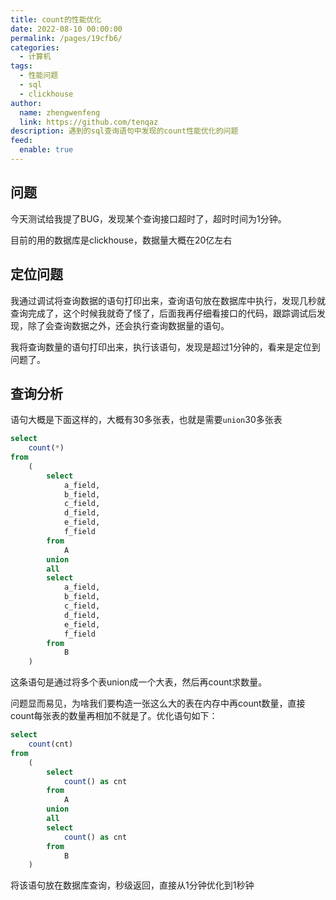 ```yaml
---
title: count的性能优化
date: 2022-08-10 00:00:00
permalink: /pages/19cfb6/
categories: 
  - 计算机
tags: 
  - 性能问题
  - sql
  - clickhouse
author: 
  name: zhengwenfeng
  link: https://github.com/tenqaz
description: 遇到的sql查询语句中发现的count性能优化的问题
feed: 
  enable: true
---
```



## 问题

今天测试给我提了BUG，发现某个查询接口超时了，超时时间为1分钟。

目前的用的数据库是clickhouse，数据量大概在20亿左右



## 定位问题

我通过调试将查询数据的语句打印出来，查询语句放在数据库中执行，发现几秒就查询完成了，这个时候我就奇了怪了，后面我再仔细看接口的代码，跟踪调试后发现，除了会查询数据之外，还会执行查询数据量的语句。

我将查询数量的语句打印出来，执行该语句，发现是超过1分钟的，看来是定位到问题了。



## 查询分析

语句大概是下面这样的，大概有30多张表，也就是需要`union`30多张表

```sql
select
    count(*)
from
    (
        select
            a_field,
            b_field,
            c_field,
            d_field,
            e_field,
            f_field
        from
            A
        union
        all
        select
            a_field,
            b_field,
            c_field,
            d_field,
            e_field,
            f_field
        from
            B
    )
```



这条语句是通过将多个表union成一个大表，然后再count求数量。

问题显而易见，为啥我们要构造一张这么大的表在内存中再count数量，直接count每张表的数量再相加不就是了。优化语句如下：

```sql
select
    count(cnt)
from
    (
        select
            count() as cnt
        from
            A
        union
        all
        select
            count() as cnt
        from
            B
    )
```



将该语句放在数据库查询，秒级返回，直接从1分钟优化到1秒钟



